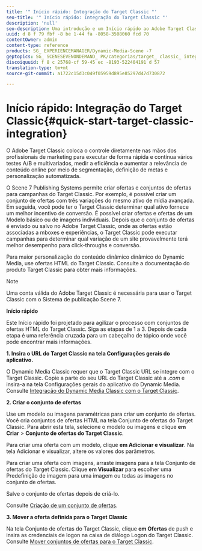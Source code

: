 ```yaml
---
title: '" Início rápido: Integração do Target Classic "'
seo-title: '" Início rápido: Integração do Target Classic "'
description: 'null'
seo-description: Uma introdução e um Início rápido ao Adobe Target Classic para ajudá-lo a começar a usar rapidamente as técnicas de integração do Target Classic.
uuid: d 8 f 79 fbf -8 be 1-44 fa -8058-3508060 fcd 70
contentOwner: admin
content-type: reference
products: SG_ EXPERIENCEMANAGER/Dynamic-Media-Scene -7
geptopics: SG_ SCENESEVENONDEMAND_ PK/categorias/target_ classic_ integration
discoiquuid: f 8 c 25768-cf 59-45 ec -8193-522404191 d 57
translation-type: tm+mt
source-git-commit: a1722c15d3c049f05959d895e85297d47d730872

---
```



# Início rápido: Integração do Target Classic{#quick-start-target-classic-integration}

O Adobe Target Classic coloca o controle diretamente nas mãos dos profissionais de marketing para executar de forma rápida e contínua vários testes A/B e multivariados, medir a eficiência e aumentar a relevância de conteúdo online por meio de segmentação, definição de metas e personalização automatizada.

O Scene 7 Publishing Systems permite criar ofertas e conjuntos de ofertas para campanhas do Target Classic. Por exemplo, é possível criar um conjunto de ofertas com três variações do mesmo ativo de mídia avançada. Em seguida, você pode ter o Target Classic determinar qual ativo fornece um melhor incentivo de conversão. É possível criar ofertas e ofertas de um Modelo básico ou de imagens individuais. Depois que o conjunto de ofertas é enviado ou salvo no Adobe Target Classic, onde as ofertas estão associadas a mboxes e experiências, o Target Classic pode executar campanhas para determinar qual variação de um site provavelmente terá melhor desempenho para click-throughs e conversão.

Para maior personalização do conteúdo dinâmico dinâmico do Dynamic Media, use ofertas HTML do Target Classic. Consulte a documentação do produto Target Classic para obter mais informações.

>[!NOTE]
>
>Uma conta válida do Adobe Target Classic é necessária para usar o Target Classic com o Sistema de publicação Scene 7.

**Início rápido**

Este Início rápido foi projetado para agilizar o processo com conjuntos de ofertas HTML do Target Classic. Siga as etapas de 1 a 3. Depois de cada etapa é uma referência cruzada para um cabeçalho de tópico onde você pode encontrar mais informações.

**1. Insira o URL do Target Classic na tela Configurações gerais do aplicativo.**

O Dynamic Media Classic requer que o Target Classic URL se integre com o Target Classic. Copie a parte do seu URL do Target Classic até a *.com* e insira-a na tela Configurações gerais do aplicativo do Dynamic Media. Consulte [Integração do Dynamic Media Classic com o Target Classic](integrating-scene7-target-classic.md#integrating_scene7_with_target_classic).

**2. Criar o conjunto de ofertas**

Use um modelo ou imagens paramétricas para criar um conjunto de ofertas. Você cria conjuntos de ofertas HTML na tela Conjunto de ofertas do Target Classic. Para abrir esta tela, selecione o modelo ou imagens e clique **em Criar** &gt; **Conjunto de ofertas do Target Classic**.

Para criar uma oferta com um modelo, clique **em Adicionar e visualizar**. Na tela Adicionar e visualizar, altere os valores dos parâmetros.

Para criar uma oferta com imagens, arraste imagens para a tela Conjunto de ofertas do Target Classic. Clique **em Visualizar** para escolher uma Predefinição de imagem para uma imagem ou todas as imagens no conjunto de ofertas.

Salve o conjunto de ofertas depois de criá-lo.

Consulte [Criação de um conjunto de ofertas](creating-offer-set.md#creating_an_offer_set).

**3. Mover a oferta definida para o Target Classic**

Na tela Conjunto de ofertas do Target Classic, clique **em Ofertas** de push e insira as credenciais de logon na caixa de diálogo Logon do Target Classic. Consulte [Mover conjuntos de ofertas para o Target Classic](pushing-offer-sets-target-classic.md#pushing_offer_sets_to_target_classic).
